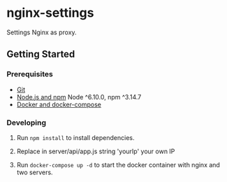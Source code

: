 # nginx-settings

 Settings Nginx as proxy.

## Getting Started

### Prerequisites

- [Git](https://git-scm.com/)
- [Node.js and npm](nodejs.org) Node ^6.10.0, npm ^3.14.7
- [Docker and docker-compose](https://docs.docker.com)

### Developing

1. Run `npm install` to install dependencies.

2. Replace in server/api/app.js string 'yourIp' your own IP

3. Run `docker-compose up -d` to start the docker container with nginx and two servers.


